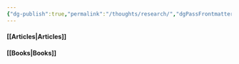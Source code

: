 ```yaml
---
{"dg-publish":true,"permalink":"/thoughts/research/","dgPassFrontmatter":true}
---
```



#### [[Articles\|Articles]]

#### [[Books\|Books]]

